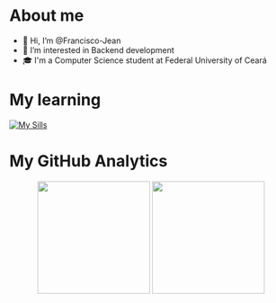# About me

- 👋 Hi, I’m @Francisco-Jean
- 👀 I’m interested in Backend development
- 🎓 I'm a Computer Science student at Federal University of Ceará

# My learning

   [![My Sills](https://skillicons.dev/icons?i=python,c,java,cpp,php,js,html,css,php,linux,docker,linkedin,git,vscode)](https://skillicons.dev)

# My GitHub Analytics

<p align="center">
<img height="200em" src="https://github-readme-stats.vercel.app/api?username=Francisco-Jean&theme=github_dark&show_icons=true&include_all_commits=true&count_private=true">   
<img height="200em" src="https://github-readme-stats.vercel.app/api/top-langs/?username=Francisco-Jean&theme=github_dark&layout=compact&langs_count=15">
<p/>

<!---
Francisco-Jean/Francisco-Jean is a ✨ special ✨ repository because its `README.md` (this file) appears on your GitHub profile.
You can click the Preview link to take a look at your changes.
--->
